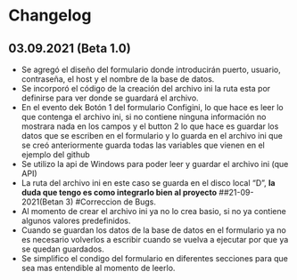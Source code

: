 
# Changelog

## 03.09.2021 (Beta 1.0)
- Se agregó el diseño del formulario donde introducirán puerto, usuario, contraseña, el host y el nombre de la base de datos.
- Se incorporó el código de la creación del archivo ini la ruta esta por definirse para ver donde se guardará el archivo.
- En el evento dek Botón 1 del formulario Configini, lo que hace es leer lo que contenga el archivo ini, si no contiene ninguna información no mostrara nada en los campos y el button 2 lo que hace es guardar los datos que se escriben en el formulario y lo guarda en el archivo ini que se creó anteriormente guarda todas las variables que vienen en el ejemplo del github
- Se utilizo la api de Windows para poder leer y guardar el archivo ini (que API)
- La ruta del archivo ini en este caso se guarda en el disco local “D”, **la duda que tengo es como integrarlo bien al proyecto**
##21-09-2021(Betan 3)
#Correccion de Bugs.
- Al momento de crear el archivo ini ya no lo crea basio, si no ya contiene algunos valores predefinidos.
- Cuando se guardan los datos de la base de datos en el formulario ya no es necesario volverlos a escribir cuando se vuelva a ejecutar por que ya se quedan guardados.
- Se simplifico el condigo del formulario en diferentes secciones para que sea mas entendible al momento de leerlo.

